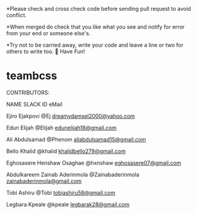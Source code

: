 *Please check and cross check code before sending pull request to avoid conflict.

*When merged do check that you like what you see and notify for error from your end or someone else's.

*Try not to be carried away, write your code and leave a line or two for others to write too.
🙂
Have Fun!
# teambcss

CONTRIBUTORS:

NAME                        SLACK ID                 eMail

Ejiro Ejakpovi                @Ej                  dreamydamsel2000@yahoo.com

Edun Elijah                   @Elijah              edunelijah18@gmail.com

Ali Abdulsamad                @Phenom              aliabdulsamad15@gmail.com

Bello Khalid                  @khalid              khalidbello279@gmail.com

Eghosasere Henshaw Osaghae    @hxnshaw             eghosasere07@gmail.com 

Abdulkareem Zainab Aderinmola @Zainabaderinmola    zainabaderinmola@gmail.com

Tobi Ashiru                   @Tobi                tobiashiru58@gmail.com

Legbara Kpeale                @kpeale              legbarak28@gmail.com
